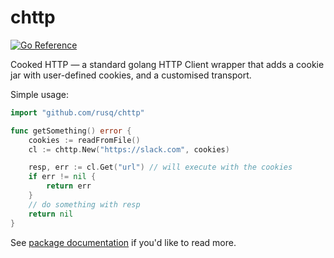 # chttp

[![Go Reference](https://pkg.go.dev/badge/github.com/rusq/chttp.svg)][1]

Cooked HTTP — a standard golang HTTP Client wrapper that adds a cookie jar
with user-defined cookies, and a customised transport.

Simple usage:
```go
import "github.com/rusq/chttp"

func getSomething() error {
	cookies := readFromFile()
	cl := chttp.New("https://slack.com", cookies)

	resp, err := cl.Get("url") // will execute with the cookies
	if err != nil {
		return err
	}
	// do something with resp
	return nil
}
```

See [package documentation][1] if you'd like to read more. 

[1]: https://pkg.go.dev/github.com/rusq/chttp
